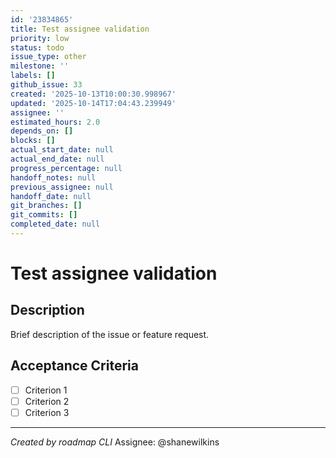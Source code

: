 ```yaml
---
id: '23834865'
title: Test assignee validation
priority: low
status: todo
issue_type: other
milestone: ''
labels: []
github_issue: 33
created: '2025-10-13T10:00:30.998967'
updated: '2025-10-14T17:04:43.239949'
assignee: ''
estimated_hours: 2.0
depends_on: []
blocks: []
actual_start_date: null
actual_end_date: null
progress_percentage: null
handoff_notes: null
previous_assignee: null
handoff_date: null
git_branches: []
git_commits: []
completed_date: null
---
```


# Test assignee validation

## Description

Brief description of the issue or feature request.

## Acceptance Criteria

- [ ] Criterion 1
- [ ] Criterion 2
- [ ] Criterion 3

---
*Created by roadmap CLI*
Assignee: @shanewilkins